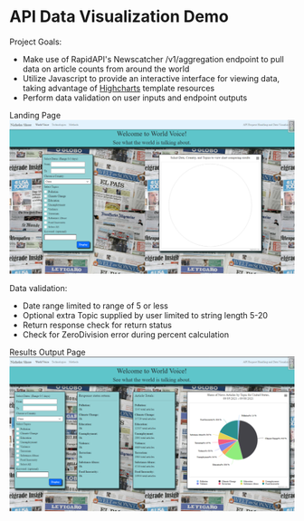 # API Data Visualization Demo

Project Goals:
- Make use of RapidAPI's Newscatcher /v1/aggregation endpoint to pull data on article counts from around the world
- Utilize Javascript to provide an interactive interface for viewing data, taking advantage of [Highcharts](https://www.highcharts.com/demo/pie-drilldown) template resources
- Perform data validation on user inputs and endpoint outputs

Landing Page
![Landing page for site](/newscatcher_api/static/img/Landing%20page.png)

Data validation:
- Date range limited to range of 5 or less
- Optional extra Topic supplied by user limited to string length 5-20
- Return response check for return status
- Check for ZeroDivision error during percent calculation

Results Output Page
![Results from search](/newscatcher_api/static/img/Output%20example.png)

